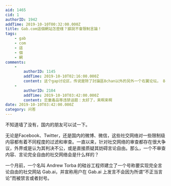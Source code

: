 ```yaml
---
aid: 1465
cid: 1
authorID: 1942
addTime: 2019-10-10T00:32:00.000Z
title: Gab.com這個網站怎麼樣？據說不會限制言論！
tags:
    - gab
    - com
    - 這
    - 個
    - 網
comments:
    -
        authorID: 1145
        addTime: 2019-10-10T02:16:00.000Z
        content: 这个gap讨论区，传说是除了討論區8chan以外的另外一个右翼论坛， 8chan已经被迫关闭了，因为涉及多起恐怖枪击事件。
    -
        authorID: 2104
        addTime: 2019-10-10T03:42:00.000Z
        content: 恋童毒品等违禁话题：太好了，来啊来啊
date: 2019-10-10T03:42:00.000Z
category: 问答
---
```


不知道墙了没有，国内的朋友可以试一下。

无论是Facebook、Twitter，还是国内的微博、微信，这些社交网络对一些限制级内容都有着不同程度的过滤和审查。一直以来，针对社交网络的审查都存在很大争议，外界或是认为其判决不公，或是直接质疑其妨碍言论自由。那么，一个不审查内容、言论完全自由的社交网络会是什么样的？

一个月前，一个名叫 Andrew Torba 的硅谷工程师建立了一个号称要实现完全言论自由的社交网站 Gab.ai，并宣称用户在 Gab.ai 上发言不会因为所谓“不正当言论”而被禁言或者封号。
